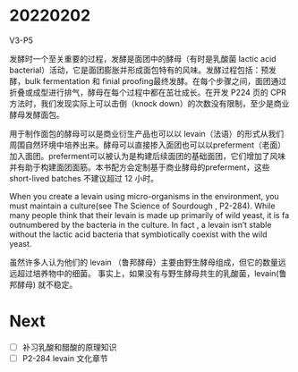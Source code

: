 # 20220202

V3-P5

发酵时一个至关重要的过程，发酵是面团中的酵母（有时是乳酸菌 lactic acid bacterial）活动，它是面团膨胀并形成面包特有的风味。发酵过程包括：预发酵，bulk fermentation 和 finial proofing最终发酵。在每个步骤之间，面团通过折叠或成型进行排气，酵母在每个过程中都在茁壮成长。在开发 P224 页的 CPR 方法时，我们发现实际上可以击倒（knock down）的次数没有限制，至少是商业酵母发酵面包。

用于制作面包的酵母可以是商业衍生产品也可以以 levain（法语）的形式从我们周围自然环境中培养出来。酵母可以直接掺入面团也可以以preferment（老面）加入面团。preferment可以被认为是构建后续面团的基础面团，它们增加了风味并有助于构建面团面筋。本书配方会定制基于商业酵母的preferment，这些 short-lived batches 不建议超过 12 小时。 

When you create a levain using micro-organisms in the environment, you must maintain a culture(see The Science of Sourdough , P2-284). While many people think that their levain is made up primarily of wild yeast, it is fa outnumbered by the bacteria in the culture. In fact , a levain isn’t stable without the lactic acid bacteria that symbiotically coexist with the wild yeast.

虽然许多人认为他们的 levain （鲁邦酵母）主要由野生酵母组成，但它的数量远远超过培养物中的细菌。 事实上，如果没有与野生酵母共生的乳酸菌，levain(鲁邦酵母) 就不稳定。

# Next

- [ ]  补习乳酸和醋酸的原理知识
- [ ]  P2-284 levain 文化章节